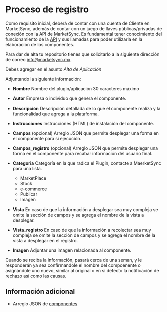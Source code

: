 # Proceso de registro

Como requisito inicial, deberá de contar con una cuenta de Cliente en MarketSync, además de contar con un juego de llaves públicas/privadas de conexión con la API de MarketSync. Es fundamental tener conocimiento del funcionamiento de la [API](https://github.com/hvalles/marketsync) y sus llamadas para poder utilizarla en la elaboración de los componentes.

Para dar de alta tu repositorio tienes que solicitarlo a la siguiente dirección de correo
info@marketsync.mx.

Debes agregar en el asunto *Alta de Aplicación*

Adjuntando la siguiente información:

- **Nombre** Nombre del plugin/aplicación 30 caracteres máximo
- **Autor** Empresa o individuo que genera el componente.
- **Descripción** Descripción detallada de lo que el componente realiza y la funcionalidad que agrega a la plataforma.
- **Instrucciones** Instrucciones (HTML) de instalación del componente.
- **Campos** (opcional) Arreglo JSON que permite desplegar una forma en el componente para si ejecución.
- **Campos_registro** (opcional) Arreglo JSON que permite desplegar una forma en el componente para recabar información del usuario final.
- **Categoria** Categoría en la que radica el Plugin, contacte a MaerketSync para una lista. 
    - MarketPlace 
    - Stock
    - e-commerce
    - Publicar
    - Imagen
- **Vista** En caso de que la información a desplegar sea muy compleja se omite la sección de campos y se agrega el nombre de la vista a desplegar.
- **Vista_registro** En caso de que la información a recolectar sea muy compleja se omite la sección de campos y se agrega el nombre de la vista a desplegar en el registro.

- **Imagen** Adjuntar una imagen relacionada al componente. 

Cuando se reciba la información, pasará cerca de una seman, y le responderán ya sea confirmandole el nombre del compoenente o asignándole uno nuevo, similar al original o en si defecto la notificación de rechazo así como las causas.

## Información adicional
- Arreglo JSON de [componentes](forma.md)